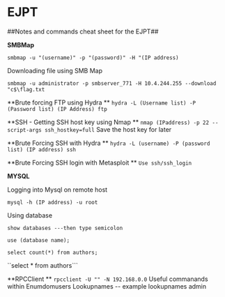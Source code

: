 # EJPT
##Notes and commands cheat sheet for the EJPT##


**SMBMap**

```smbmap -u "(username)" -p "(password)" -H "(IP address)```

Downloading file using SMB Map

```smbmap -u administrator -p smbserver_771 -H 10.4.244.255 --download "c$\flag.txt```

**Brute forcing FTP using Hydra
**
```hydra -L (Username list) -P (Password list) (IP Address) ftp```

**SSH - Getting SSH host key using Nmap
**
```nmap (IPaddress) -p 22 --script-args ssh_hostkey=full```
Save the host key for later

**Brute Forcing SSH with Hydra
**
```hydra -L (username) -P (password list) (IP address) ssh```

**Brute Forcing SSH login with Metasploit
**
```Use ssh/ssh_login```

**MYSQL**

Logging into Mysql on remote host

```mysql -h (IP address) -u root```

Using database

```show databases ---then type semicolon```

```use (database name);```

```select count(*) from authors;```

``select * from authors```

**RPCClient
**
```rpcclient -U "" -N 192.168.0.0```
Useful commanands within
Enumdomusers
Lookupnames -- example lookupnames admin
